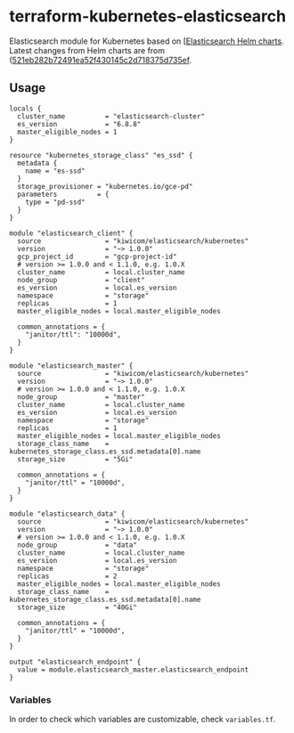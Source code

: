 # terraform-kubernetes-elasticsearch

Elasticsearch module for Kubernetes based on [[Elasticsearch Helm charts](https://github.com/elastic/helm-charts/tree/master/elasticsearch). Latest changes from Helm charts are from ([521eb282b72491ea52f430145c2d718375d735ef](https://github.com/elastic/helm-charts/commit/521eb282b72491ea52f430145c2d718375d735ef#diff-18897dcfce6a4e7ae63a3baeed443c48).

## Usage

```hcl-terraform
locals {
  cluster_name          = "elasticsearch-cluster"
  es_version            = "6.8.8"
  master_eligible_nodes = 1
}

resource "kubernetes_storage_class" "es_ssd" {
  metadata {
    name = "es-ssd"
  }
  storage_provisioner = "kubernetes.io/gce-pd"
  parameters          = {
    type = "pd-ssd"
  }
}

module "elasticsearch_client" {
  source                = "kiwicom/elasticsearch/kubernetes"
  version               = "~> 1.0.0"
  gcp_project_id        = "gcp-project-id"
  # version >= 1.0.0 and < 1.1.0, e.g. 1.0.X
  cluster_name          = local.cluster_name
  node_group            = "client"
  es_version            = local.es_version
  namespace             = "storage"
  replicas              = 1
  master_eligible_nodes = local.master_eligible_nodes

  common_annotations = {
    "janitor/ttl": "10000d",
  }
}

module "elasticsearch_master" {
  source                = "kiwicom/elasticsearch/kubernetes"
  version               = "~> 1.0.0"
  # version >= 1.0.0 and < 1.1.0, e.g. 1.0.X
  node_group            = "master"
  cluster_name          = local.cluster_name
  es_version            = local.es_version
  namespace             = "storage"
  replicas              = 1
  master_eligible_nodes = local.master_eligible_nodes
  storage_class_name    = kubernetes_storage_class.es_ssd.metadata[0].name
  storage_size          = "5Gi"

  common_annotations = {
    "janitor/ttl" = "10000d",
  }
}

module "elasticsearch_data" {
  source                = "kiwicom/elasticsearch/kubernetes"
  version               = "~> 1.0.0"
  # version >= 1.0.0 and < 1.1.0, e.g. 1.0.X
  node_group            = "data"
  cluster_name          = local.cluster_name
  es_version            = local.es_version
  namespace             = "storage"
  replicas              = 2
  master_eligible_nodes = local.master_eligible_nodes
  storage_class_name    = kubernetes_storage_class.es_ssd.metadata[0].name
  storage_size          = "40Gi"

  common_annotations = {
    "janitor/ttl" = "10000d",
  }
}

output "elasticsearch_endpoint" {
  value = module.elasticsearch_master.elasticsearch_endpoint
}
```

### Variables

In order to check which variables are customizable, check `variables.tf`.
